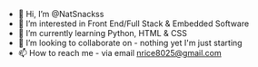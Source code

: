 - 👋 Hi, I’m @NatSnackss
- 👀 I’m interested in Front End/Full Stack & Embedded Software
- 🌱 I’m currently learning Python, HTML & CSS
- 💞️ I’m looking to collaborate on - nothing yet I'm just starting
- 📫 How to reach me - via email nrice8025@gmail.com

<!---
NatSnackss/NatSnackss is a ✨ special ✨ repository because its `README.md` (this file) appears on your GitHub profile.
You can click the Preview link to take a look at your changes.
--->
